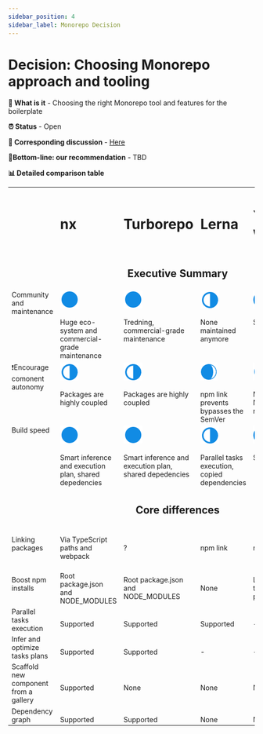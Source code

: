 ```yaml
---
sidebar_position: 4
sidebar_label: Monorepo Decision
---
```


# Decision: Choosing **Monorepo** approach and tooling

**📔 What is it** - Choosing the right Monorepo tool and features for the boilerplate

**⏰ Status** - Open

**📁 Corresponding discussion** - [Here](https://github.com/practicajs/practica/issues/80)

**🎯Bottom-line: our recommendation** - TBD

**📊 Detailed comparison table**

<table width="80%" valign="top">
  <tr>
    <td></td>
    <td><h1>nx</h1></td>
    <td><h1>Turborepo</h1></td>
    <td><h1>Lerna</h1></td>
    <td><h1>Yarn workspace</h1></td>
  </tr>
  <tr>
    <td colspan="5" align="center"><h2>Executive Summary</h2></td>
  </tr>
  <tr valign="top">
    <td>Community and maintenance</td>
    <td><img src="./img/full.png"/><br/><br/>Huge eco-system and commercial-grade maintenance</td>
    <td><img src="./img/full.png"/><br/><br/>Tredning, commercial-grade maintenance</td>
    <td>
      <img src="./img/partial.png"/><br/><br/>None maintained anymore</td>
    <td><img src="./img/almost-full.png"/><br/><br/>Solid</td>
  </tr>
  <tr valign="top">
    <td>❗Encourage comonent autonomy</td>
    <td><img src="./img/partial.png"/><br/><br/>Packages are highly coupled</td>
    <td><img src="./img/partial.png"/><br/><br/>Packages are highly coupled</td>
    <td><img src="./img/almost-full.png"/><br/><br/>npm link prevents bypasses the SemVer</td>
    <td>
      <img src="./img/full.png"/><br/><br/>Minor concern: shared NODE_MODULES on the root</td>
  </tr>
  <tr valign="top">
    <td>Build speed</td>
    <td><img src="./img/full.png"/><br/><br/>Smart inference and execution plan, shared depedencies</td>
    <td><img src="./img/full.png"/><br/><br/>Smart inference and execution plan, shared depedencies</td>
    <td><img src="./img/partial.png"/><br/><br/>Parallel tasks execution, copied dependencies</td>
    <td>
      <img src="./img/almost-full.png"/><br/><br/>Shared depedencies</td>
  </tr>

  <tr>
    <td class="tg-ho3n" colspan="5" align="center"><h2>Core differences</h2></td>
  </tr>
  <tr>
    <td>Linking packages</td>
    <td><br/>Via TypeScript paths and webpack</td>
    <td><br/>?</td>
    <td><br/>npm link</td>
    <td><br/>npm link</td>
  </tr>
    <td>Boost npm installs</td>
    <td><br/>Root package.json and NODE_MODULES</td>
    <td><br/>Root package.json and NODE_MODULES</td>
    <td><br/>None</td>
    <td><br/>Link root NODE_MODULES to packages/NODE_MODULES</td>
  </tr>
  <tr>
    <td>Parallel tasks execution</td>
    <td><br/>Supported</td>
    <td><br/>Supported</td>
    <td><br/>Supported</td>
    <td><br/>-</td>
  </tr>
    <tr>
    <td>Infer and optimize tasks plans</td>
    <td><br/>Supported</td>
    <td><br/>Supported</td>
    <td><br/>-</td>
    <td><br/>-</td>
  </tr>
  <tr>
    <td>Scaffold new component from a gallery</td>
    <td><br/>Supported</td>
    <td><br/>None</td>
    <td><br/>None</td>
    <td><br/>None</td>
  </tr>
  <tr>
    <td>Dependency graph</td>
    <td><br/>Supported</td>
    <td><br/>Supported</td>
    <td><br/>None</td>
    <td><br/>None</td>
  </tr>
</table>
